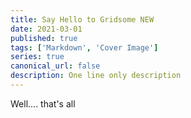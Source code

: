 ```yaml
---
title: Say Hello to Gridsome NEW
date: 2021-03-01
published: true
tags: ['Markdown', 'Cover Image']
series: true
canonical_url: false
description: One line only description
---
```


Well.... that's all
